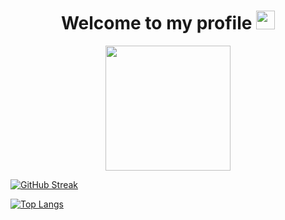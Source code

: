<div id="header" align="center">
  <h1>
    Welcome to my profile
    <img src="https://media.giphy.com/media/hvRJCLFzcasrR4ia7z/giphy.gif" width="30px"/>
  </h1>
  <img src="https://66.media.tumblr.com/3d05599acbae7a7d95fec533f8a3b2d1/tumblr_mpzxpfGkZX1rl3tlpo1_500.png" width="200"/>

</div>
<div align="center">
  <img src="https://komarev.com/ghpvc/?username=gaaelgarciia&style=flat-square&color=red" alt=""/>
</div>

[![GitHub Streak](https://streak-stats.demolab.com?user=gaaelgarciia&theme=gruvbox)](https://git.io/streak-stats)

[![Top Langs](https://github-readme-stats.vercel.app/api/top-langs/?username=gaaelgarciia)](https://github.com/anuraghazra/github-readme-stats)